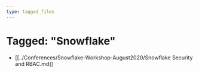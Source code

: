 ```yaml
---
type: tagged_files
---
```

# Tagged: "Snowflake"

- [[../Conferences/Snowflake-Workshop-August2020/Snowflake Security and RBAC.md]]
